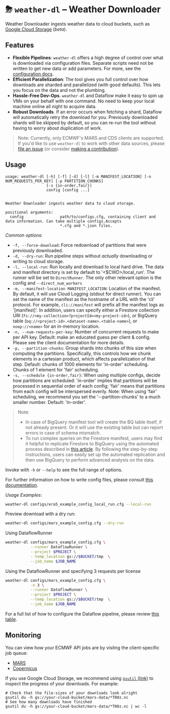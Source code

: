 # ⛈ `weather-dl` – Weather Downloader

Weather Downloader ingests weather data to cloud buckets, such
as [Google Cloud Storage](https://cloud.google.com/storage) (_beta_).

## Features

* **Flexible Pipelines**: `weather-dl` offers a high degree of control over what is downloaded via configuration files.
  Separate scripts need not be written to get new data or add parameters. For more, see the
  [configuration docs](../Configuration.md).
* **Efficient Parallelization**: The tool gives you full control over how downloads are sharded and parallelized (with
  good defaults). This lets you focus on the data and not the plumbing.
* **Hassle-Free Dev-Ops**. `weather-dl` and Dataflow make it easy to spin up VMs on your behalf with one command. No
  need to keep your local machine online all night to acquire data.
* **Robust Downloads**. If an error occurs when fetching a shard, Dataflow will automatically retry the download for
  you. Previously downloaded shards will be skipped by default, so you can re-run the tool without having to worry about
  duplication of work.

> Note: Currently, only ECMWF's MARS and CDS clients are supported. If you'd like to use `weather-dl` to work with other
> data sources, please [file an issue](https://github.com/googlestaging/weather-tools/issues) (or consider
> [making a contribution](../CONTRIBUTING.md)).

## Usage

```
usage: weather-dl [-h] [-f] [-d] [-l] [-m MANIFEST_LOCATION] [-n NUM_REQUESTS_PER_KEY] [-p PARTITION_CHUNKS]
                  [-s {in-order,fair}]
                  config [config ...]


Weather Downloader ingests weather data to cloud storage.

positional arguments:
  config                path/to/configs.cfg, containing client and data information. Can take multiple configs.Accepts
                        *.cfg and *.json files.
```

_Common options_:

* `-f, --force-download`: Force redownload of partitions that were previously downloaded.
* `-d, --dry-run`: Run pipeline steps without _actually_ downloading or writing to cloud storage.
* `-l, --local-run`: Run locally and download to local hard drive. The data and manifest directory is set by default
  to '<$CWD>/local_run'. The runner will be set to `DirectRunner`. The only other relevant option is the config
  and `--direct_num_workers`
* `-m, --manifest-location MANIFEST_LOCATION`: Location of the manifest. By default, it will use Cloud Logging
  (stdout for direct runner). You can set the name of the manifest as the hostname of a URL with the 'cli' protocol.
  For example, `cli://manifest` will prefix all the manifest logs as '[manifest]'. In addition, users can specify 
  either a Firestore collection URI (`fs://<my-collection>?projectId=<my-project-id>`), or 
  BigQuery table (`bq://<project-id>.<dataset-name>.<table-name>`), or `noop://<name>` 
  for an in-memory location.
* `-n, --num-requests-per-key`: Number of concurrent requests to make per API key. Default: make an educated guess per
  client & config. Please see the client documentation for more details.
* `-p, --partition-chunks`: Group shards into chunks of this size when computing the partitions. Specifically, this 
  controls how we chunk elements in a cartesian product, which affects parallelization of that step. Default: chunks of 
  1000 elements for 'in-order' scheduling. Chunks of 1 element for 'fair' scheduling. 
* `-s, --schedule {in-order,fair}`: When using multiple configs, decide how partitions are scheduled: 'in-order' implies 
  that partitions will be processed in sequential order of each config; 'fair' means that partitions from each config 
  will be interspersed evenly. Note: When using 'fair' scheduling, we recommend you set the '--partition-chunks' to a 
  much smaller number. Default: 'in-order'.

> Note: 
>  * In case of BigQuery manifest tool will create the BQ table itself, if not already present. 
>    Or it will use the existing table but can report errors in case of schema mismatch.
>  * To run complex queries on the Firestore manifest, users may find it helpful to replicate Firestore to BigQuery 
>    using the automated process described in 
>    [this article](https://medium.com/@ammppp/automated-firestore-replication-to-bigquery-15915d518e38). 
>    By following the step-by-step instructions, users can easily set up the automated replication and then use BigQuery 
>    to perform advanced analysis on the data.

Invoke with `-h` or `--help` to see the full range of options.

For further information on how to write config files, please consult [this documentation](../Configuration.md).

_Usage Examples_:

```bash
weather-dl configs/era5_example_config_local_run.cfg --local-run
```

Preview download with a dry run:

```bash
weather-dl configs/mars_example_config.cfg --dry-run
```

Using DataflowRunner

```bash
weather-dl configs/mars_example_config.cfg \
           --runner DataflowRunner \
           --project $PROJECT \
           --temp_location gs://$BUCKET/tmp  \
           --job_name $JOB_NAME
```

Using the DataflowRunner and specifying 3 requests per license

```bash
weather-dl configs/mars_example_config.cfg \
           -n 3 \
           --runner DataflowRunner \
           --project $PROJECT \
           --temp_location gs://$BUCKET/tmp  \
           --job_name $JOB_NAME
```

For a full list of how to configure the Dataflow pipeline, please review
[this table](https://cloud.google.com/dataflow/docs/reference/pipeline-options).

## Monitoring

You can view how your ECMWF API jobs are by visitng the client-specific job queue:

* [MARS](https://apps.ecmwf.int/mars-activity/)
* [Copernicus](https://cds.climate.copernicus.eu/live/queue)

If you use Google Cloud Storage, we recommend using [`gsutil` (link)](https://cloud.google.com/storage/docs/gsutil) to
inspect the progress of your downloads. For example:

```shell
# Check that the file-sizes of your downloads look alright
gsutil du -h gs://your-cloud-bucket/mars-data/*T00z.nc 
# See how many downloads have finished
gsutil du -h gs://your-cloud-bucket/mars-data/*T00z.nc | wc -l
```
